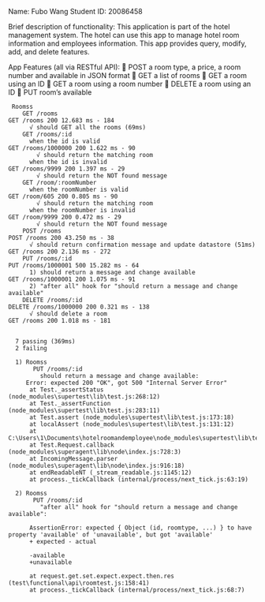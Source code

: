 Name: Fubo Wang
Student ID: 20086458

Brief description of functionality: 
This application is part of the hotel management system. The hotel can use this app to manage hotel room information and employees information. This app provides query, modify, add, and delete features.

App Features (all via RESTful API): 
	POST a room type, a price, a room number and available in JSON format
	GET a list of rooms
	GET a room using an ID
	GET a room using a room number
	DELETE a room using an ID
	PUT room’s available

~~~
 Roomss
    GET /rooms
GET /rooms 200 12.683 ms - 184
      √ should GET all the rooms (69ms)
    GET /rooms/:id
      when the id is valid
GET /rooms/1000000 200 1.622 ms - 90
        √ should return the matching room
      when the id is invalid
GET /rooms/9999 200 1.397 ms - 29
        √ should return the NOT found message
    GET /room/:roomNumber
      when the roomNumber is valid
GET /room/605 200 0.805 ms - 90
        √ should return the matching room
      when the roomNumber is invalid
GET /room/9999 200 0.472 ms - 29
        √ should return the NOT found message
    POST /rooms
POST /rooms 200 43.250 ms - 38
      √ should return confirmation message and update datastore (51ms)
GET /rooms 200 2.136 ms - 272
    PUT /rooms/:id
PUT /rooms/1000001 500 15.282 ms - 64
      1) should return a message and change available
GET /rooms/1000001 200 1.075 ms - 91
      2) "after all" hook for "should return a message and change available"
    DELETE /rooms/:id
DELETE /rooms/1000000 200 0.321 ms - 138
      √ should delete a room
GET /rooms 200 1.018 ms - 181


  7 passing (369ms)
  2 failing

  1) Roomss
       PUT /rooms/:id
         should return a message and change available:
     Error: expected 200 "OK", got 500 "Internal Server Error"
      at Test._assertStatus (node_modules\supertest\lib\test.js:268:12)
      at Test._assertFunction (node_modules\supertest\lib\test.js:283:11)
      at Test.assert (node_modules\supertest\lib\test.js:173:18)
      at localAssert (node_modules\supertest\lib\test.js:131:12)
      at C:\Users\1\Documents\hotelroomandemployee\node_modules\supertest\lib\test.js:128:5
      at Test.Request.callback (node_modules\superagent\lib\node\index.js:728:3)
      at IncomingMessage.parser (node_modules\superagent\lib\node\index.js:916:18)
      at endReadableNT (_stream_readable.js:1145:12)
      at process._tickCallback (internal/process/next_tick.js:63:19)

  2) Roomss
       PUT /rooms/:id
         "after all" hook for "should return a message and change available":

      AssertionError: expected { Object (id, roomtype, ...) } to have property 'available' of 'unavailable', but got 'available'
      + expected - actual

      -available
      +unavailable

      at request.get.set.expect.expect.then.res (test\functional\api\roomtest.js:158:41)
      at process._tickCallback (internal/process/next_tick.js:68:7)
~~~

